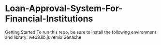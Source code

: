 # Loan-Approval-System-For-Financial-Institutions

Getting Started
To run this repo, be sure to install the following environment and library:
web3.lib.js
remix
Ganache


